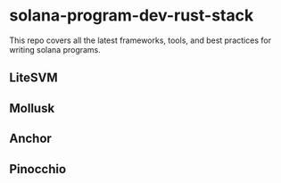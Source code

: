 # solana-program-dev-rust-stack

This repo covers all the latest frameworks, tools, and best practices for writing solana programs.

## LiteSVM

## Mollusk

## Anchor

## Pinocchio
